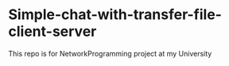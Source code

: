 Simple-chat-with-transfer-file-client-server
============================================

This repo is for NetworkProgramming project at my University
